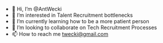- 👋 Hi, I’m @AntWecki
- 👀 I’m interested in Talent Recruitment bottlenecks
- 🌱 I’m currently learning how to be a more patient person
- 💞️ I’m looking to collaborate on Tech Recruitment Processes
- 📫 How to reach me twecki@gmail.com

<!---
AntWecki/AntWecki is a ✨ special ✨ repository because its `README.md` (this file) appears on your GitHub profile.
You can click the Preview link to take a look at your changes.
--->
